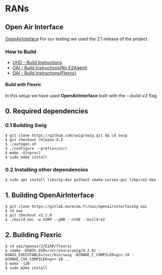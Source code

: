 # RANs

## Open Air Interface 
[OpenAirInteface](oai/README.md)
For our testing we used the 2.1 release of the project.
### How to Build

+ [UHD - Build Instructions](https://files.ettus.com/manual/page_build_guide.html)
+ [OAI - Build Instructions(No E2Agent)](https://gitlab.eurecom.fr/oai/openairinterface5g/-/blob/develop/doc/BUILD.md)
+ [OAI - Build Instructions(Flexric)](https://gitlab.eurecom.fr/oai/openairinterface5g/-/blob/develop/openair2/E2AP/README.md)

#### Build with Flexric
In this setup we have used **OpenAirInterface** built with the _--build-e2_ flag.

## 0. Required dependencies

### 0.1 Building Swig

```shell
$ git clone https://github.com/swig/swig.git && cd swig
$ git checkout release-4.2
$ ./autogen.sh
$ ./configure --prefix=/usr/
$ make -$(nproc)
$ sudo make install
```

### 0.2 Installing other dependencies

```shell
$ sudo apt install libsctp-dev python3 cmake-curses-gui libpcre2-dev

```
## 1. Building **OpenAirInterface**

```shell
$ git clone https://gitlab.eurecom.fr/oai/openairinterface5g oai
$ cd oai
$ git checkout v2.1.0
$ ./build_oai -w USRP --gNB --nrUE --build-e2 
```

## 2. Building Flexric

```shell
$ cd oai/openair2/E2AP/flexric
$ cmake -DSWIG_DIR=/usr/share/swig/4.2.0/ -DSWIG_EXECUTABLE=/usr/bin/swig -DCMAKE_C_COMPILER=gcc-10 -DCMAKE_CXX_COMPILER=g++-10 ..
$ make -j20
$ sudo make install 
```
